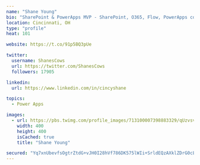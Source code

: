 ```yaml
---
name: "Shane Young"
bio: "SharePoint & PowerApps MVP - SharePoint, O365, Flow, PowerApps consulting? @PowerApps911 | Pure Snark? You found it."
location: Cincinnati, OH
type: "profile"
heat: 101

website: https://t.co/91p5BQ3pUe

twitter:
  username: ShanesCows
  url: https://twitter.com/ShanesCows
  followers: 17905

linkedin:
  url: https://www.linkedin.com/in/cincyshane

topics:
  - Power Apps

images:
  - url: https://pbs.twimg.com/profile_images/713100007398883329/qUzvsvQ3_400x400.jpg
    width: 400
    height: 400
    isCached: true
    title: "Shane Young"

secured: "Yq7xnUbevfsOgtrZtdG+vJH0I28hVf786DK575lWIi+SrldEQzAXklZDrG0cLHeEiigwZ0diWkC7cXfxb0T+9g/9lvXzFeP/GWlUUG13sdJHwJa/VpUVpQ8w5NHbneRCT1IttwiveMOSNo2Luvf3UFYnZvBH1l9/CWvtWjf7phSCJ66RRjQbtQgVquFXxOnHq5gFdfQjVw/QX4A1P4Ok6sMw0TxIqSwJlTgjal6f7EtJCxP7AnzrbDuJ75WmVwV4xkWsxCwl+XJyoOhn8vrbItDEQ034WX2V6NBLyvYScU+fevwqOTRVO5HyGKySTu++IJkfZ5tObAx895EN0ekk8Iy13jTuVqVMob+7Bb3+7OpF1iwewxOTBUcXmYuDqKeGD8XbCegkvj1io5I53mWFLx7hJq5u0yfek0N+JFVuWGM=;XgpaHi+bc/mvqxS6m7lT/g=="
---
```


